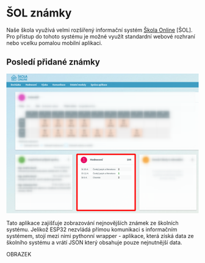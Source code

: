 # ŠOL známky

Naše škola využívá velmi rozšířený informační systém [Škola Online](https://www.skolaonline.cz/) [ŠOL].
Pro přístup do tohoto systému je možné využít standardní webové rozhraní nebo vcelku pomalou mobilní aplikaci.

## Posledí přidané známky

![sol-znamky.png](../media/aplikace/sol-znamky.png)

Tato aplikace zajišťuje zobrazování nejnovějších známek ze školních systému.
Jelikož ESP32 nezvládá přímou komunikaci s informačním systémem, stojí mezi nimi pythonní wrapper - aplikace, která získá data ze školního systému a vrátí JSON který obsahuje pouze nejnutnější data.

OBRAZEK
